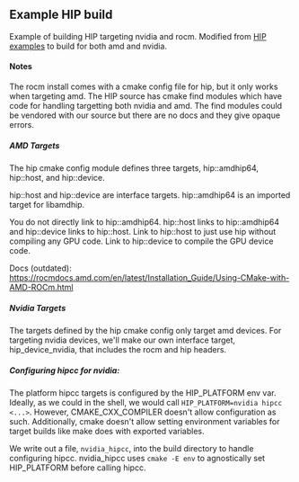 ## Example HIP build

Example of building HIP targeting nvidia and rocm. Modified from [HIP examples](https://github.com/ROCm-Developer-Tools/HIP/tree/d62eaeeda560c0c33d1e58fe9e44d7fd28220ac1/samples/0_Intro/bit_extract) to build for both amd and nvidia.

#### Notes

The rocm install comes with a cmake config file for hip, but it only works when targeting amd. The HIP source has cmake
find modules which have code for handling targetting both nvidia and amd. The find modules could be vendored with our
source but there are no docs and they give opaque errors.

##### AMD Targets

The hip cmake config module defines three targets, 
hip::amdhip64, hip::host, and hip::device.

hip::host and hip::device are interface targets. hip::amdhip64 is an 
imported target for libamdhip.

You do not directly link to hip::amdhip64. hip::host links to hip::amdhip64
and hip::device links to hip::host. Link to hip::host to just use hip without 
compiling any GPU code. Link to hip::device to compile the GPU device code.

Docs (outdated):
https://rocmdocs.amd.com/en/latest/Installation_Guide/Using-CMake-with-AMD-ROCm.html

##### Nvidia Targets

The targets defined by the hip cmake config only target amd devices.
For targeting nvidia devices, we'll make our own interface target,
hip_device_nvidia, that includes the rocm and hip headers. 

##### Configuring hipcc for nvidia:

The platform hipcc targets is configured by the HIP_PLATFORM env var.
Ideally, as we could in the shell, we would call `HIP_PLATFORM=nvidia hipcc <...>`.
However, CMAKE_CXX_COMPILER doesn't allow configuration as such. Additionally,
cmake doesn't allow setting environment variables for target builds like make does
with exported variables.

We write out a file, `nvidia_hipcc`, into the build directory to handle configuring hipcc. 
nvidia_hipcc uses `cmake -E env` to agnostically set HIP_PLATFORM before calling hipcc.
